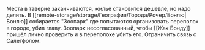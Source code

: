 Места в таверне заканчиваются, жильё становится дешевле, но надо делить.
В [[remote-storage/storage/География/Города/Рочер/Бонлю|Бонлю]] собирается "Зоопарк" где попытаются организовать переполох в городе, убив главу.
Зоопарк несогласованный, чтобы [[Жак Бонду]] пришёл лично проверить и в переполохе убить его. Ограничить связь с Салетфолом.

